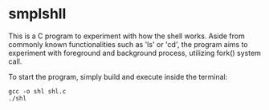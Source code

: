 # smplshll
This is a C program to experiment with how the shell works.
Aside from commonly known functionalities such as 'ls' or 'cd', the program aims to experiment with
foreground and background process, utilizing fork() system call.

To start the program, simply build and execute inside the terminal:
```
gcc -o shl shl.c
./shl
```

